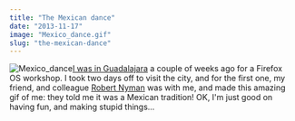 ```yaml
---
title: "The Mexican dance"
date: "2013-11-17"
image: "Mexico_dance.gif"
slug: "the-mexican-dance"
---
```


![Mexico_dance](images/Mexico_dance.gif)[I was in Guadalajara](https://fred.dev/going-to-guadalajara-in-mexico-anything-a-tourist-should-do/ "Going to Guadalajara in Mexico, anything a tourist should do?") a couple of weeks ago for a Firefox OS workshop. I took two days off to visit the city, and for the first one, my friend, and colleague [Robert Nyman](https://robertnyman.com/) was with me, and made this amazing gif of me: they told me it was a Mexican tradition! OK, I'm just good on having fun, and making stupid things...
